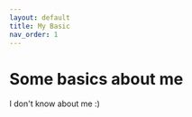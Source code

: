 ```yaml
---
layout: default
title: My Basic
nav_order: 1
---
```


# Some basics about me

I don't know about me :)